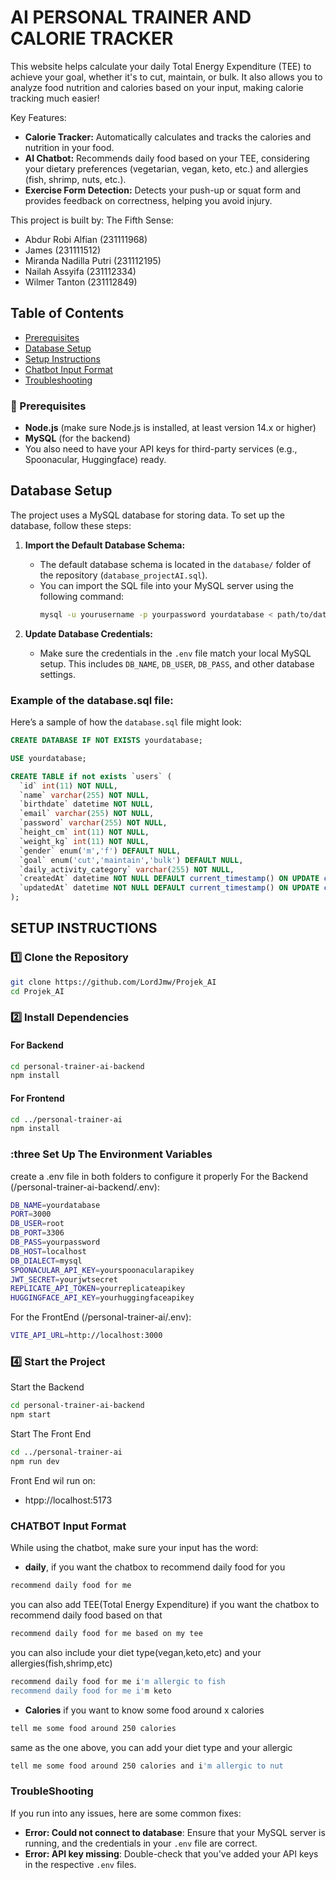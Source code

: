 # AI PERSONAL TRAINER AND CALORIE TRACKER
This website helps calculate your daily Total Energy Expenditure (TEE) to achieve your goal, whether it's to cut, maintain, or bulk.
It also allows you to analyze food nutrition and calories based on your input, making calorie tracking much easier!

Key Features:
- **Calorie Tracker:** Automatically calculates and tracks the calories and nutrition in your food.
- **AI Chatbot:** Recommends daily food based on your TEE, considering your dietary preferences (vegetarian, vegan, keto, etc.) and allergies (fish, shrimp, nuts, etc.).
- **Exercise Form Detection:** Detects your push-up or squat form and provides feedback on correctness, helping you avoid injury.

This project is built by:
The Fifth Sense:
- Abdur Robi Alfian (231111968)
- James (231111512)
- Miranda Nadilla Putri (231112195)
- Nailah Assyifa (231112334)
- Wilmer Tanton (231112849)

## Table of Contents
- [Prerequisites](#book-prerequisites)
- [Database Setup](#database-setup)
- [Setup Instructions](#setup-instructions)
- [Chatbot Input Format](#chatbot-input-format)
- [Troubleshooting](#troubleshooting)

### :book: Prerequisites
- **Node.js** (make sure Node.js is installed, at least version 14.x or higher)
- **MySQL** (for the backend)
- You also need to have your API keys for third-party services (e.g., Spoonacular, Huggingface) ready.

## Database Setup

The project uses a MySQL database for storing data. To set up the database, follow these steps:

1. **Import the Default Database Schema:**
   - The default database schema is located in the `database/` folder of the repository (`database_projectAI.sql`).
   - You can import the SQL file into your MySQL server using the following command:
     ```sh
     mysql -u yourusername -p yourpassword yourdatabase < path/to/database.sql
     ```

2. **Update Database Credentials:**
   - Make sure the credentials in the `.env` file match your local MySQL setup. This includes `DB_NAME`, `DB_USER`, `DB_PASS`, and other database settings.

### Example of the database.sql file:
Here’s a sample of how the `database.sql` file might look:
```sql
CREATE DATABASE IF NOT EXISTS yourdatabase;

USE yourdatabase;

CREATE TABLE if not exists `users` (
  `id` int(11) NOT NULL,
  `name` varchar(255) NOT NULL,
  `birthdate` datetime NOT NULL,
  `email` varchar(255) NOT NULL,
  `password` varchar(255) NOT NULL,
  `height_cm` int(11) NOT NULL,
  `weight_kg` int(11) NOT NULL,
  `gender` enum('m','f') DEFAULT NULL,
  `goal` enum('cut','maintain','bulk') DEFAULT NULL,
  `daily_activity_category` varchar(255) NOT NULL,
  `createdAt` datetime NOT NULL DEFAULT current_timestamp() ON UPDATE current_timestamp(),
  `updatedAt` datetime NOT NULL DEFAULT current_timestamp() ON UPDATE current_timestamp()
);
```

## SETUP INSTRUCTIONS
### 1️⃣ Clone the Repository
```sh
git clone https://github.com/LordJmw/Projek_AI
cd Projek_AI
```

### 2️⃣ Install Dependencies
#### For Backend
```sh
cd personal-trainer-ai-backend
npm install
```

#### For Frontend
```sh
cd ../personal-trainer-ai
npm install
```

### :three Set Up The Environment Variables
create a .env file in both folders to configure it properly
For the Backend (/personal-trainer-ai-backend/.env):
```sh
DB_NAME=yourdatabase
PORT=3000
DB_USER=root
DB_PORT=3306
DB_PASS=yourpassword
DB_HOST=localhost
DB_DIALECT=mysql
SPOONACULAR_API_KEY=yourspoonacularapikey
JWT_SECRET=yourjwtsecret
REPLICATE_API_TOKEN=yourreplicateapikey
HUGGINGFACE_API_KEY=yourhuggingfaceapikey
```

For the FrontEnd (/personal-trainer-ai/.env):
```sh
VITE_API_URL=http://localhost:3000
```

### 4️⃣ Start the Project
Start the Backend
```sh
cd personal-trainer-ai-backend
npm start
```

Start The Front End
```sh
cd ../personal-trainer-ai
npm run dev
```

Front End wil run on:
- htpp://localhost:5173

### CHATBOT Input Format
While using the chatbot, make sure your input has the word:
- **daily**, if you want the chatbox to recommend daily food for you
```sh
recommend daily food for me
```
you can also add TEE(Total Energy Expenditure) if you want the chatbox to recommend daily food based on that
```sh
recommend daily food for me based on my tee
```
you can also include your diet type(vegan,keto,etc) and your allergies(fish,shrimp,etc)
```sh
recommend daily food for me i'm allergic to fish
recommend daily food for me i'm keto
```
- **Calories** if you want to know some food around x calories
```sh
tell me some food around 250 calories
```
same as the one above, you can add your diet type and your allergic
```sh
tell me some food around 250 calories and i'm allergic to nut
```

### TroubleShooting
If you run into any issues, here are some common fixes:

- **Error: Could not connect to database**: Ensure that your MySQL server is running, and the credentials in your `.env` file are correct.
- **Error: API key missing**: Double-check that you've added your API keys in the respective `.env` files.
